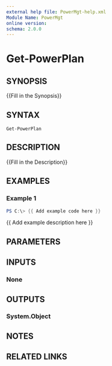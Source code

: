 ```yaml
---
external help file: PowerMgt-help.xml
Module Name: PowerMgt
online version:
schema: 2.0.0
---
```


# Get-PowerPlan

## SYNOPSIS
{{Fill in the Synopsis}}

## SYNTAX

```
Get-PowerPlan
```

## DESCRIPTION
{{Fill in the Description}}

## EXAMPLES

### Example 1
```powershell
PS C:\> {{ Add example code here }}
```

{{ Add example description here }}

## PARAMETERS

## INPUTS

### None


## OUTPUTS

### System.Object

## NOTES

## RELATED LINKS
